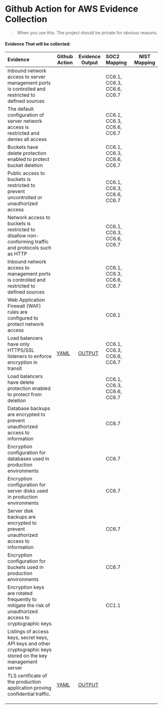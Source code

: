 # Github Action for AWS Evidence Collection

> When you use this. The project should be private for obvious reasons.



#### Evidence That will be collected:


| Evidence                                                     | Github Action                                         | Evidence Output                                    | SOC2 Mapping               | NIST Mapping |
| :----------------------------------------------------------- | ----------------------------------------------------- | -------------------------------------------------- | :------------------------- | ------------ |
| Inbound network access to server management ports is controlled and restricted to defined sources |                                                       |                                                    | CC6.1, CC6.3, CC6.6, CC6.7 |              |
| The default configuration of server network access is restricted and denies all access |                                                       |                                                    | CC6.1, CC6.3, CC6.6, CC6.7 |              |
| Buckets have delete protection enabled to protect bucket deletion |                                                       |                                                    | CC6.1, CC6.3, CC6.6, CC6.7 |              |
| Public access to buckets is restricted to prevent uncontrolled or unauthorized access |                                                       |                                                    | CC6.1, CC6.3, CC6.6, CC6.7 |              |
| Network access to buckets is restricted to disallow non-conforming traffic and protocols such as HTTP |                                                       |                                                    | CC6.1, CC6.3, CC6.6, CC6.7 |              |
| Inbound network access to management ports is controlled and restricted to defined sources |                                                       |                                                    | CC6.1, CC6.3, CC6.6, CC6.7 |              |
| Web Application Firewall (WAF) rules are configured to protect network access |                                                       |                                                    | CC6.1                      |              |
| Load balancers have only HTTPS/SSL listeners to enforce encryption in transit | [YAML](/.github/workflows/load-bal-ssl-config.yaml)   | [OUTPUT](/Configurations/load-bal-ssl-config.yaml) | CC6.1, CC6.3, CC6.6, CC6.7 |              |
| Load balancers have delete protection enabled to protect from deletion |                                                       |                                                    | CC6.1, CC6.3, CC6.6, CC6.7 |              |
| Database backups are encrypted to prevent unauthorized access to information |                                                       |                                                    | CC6.7                      |              |
| Encryption configuration for databases used in production environments |                                                       |                                                    | CC6.7                      |              |
| Encryption configuration for server disks used in production environments |                                                       |                                                    | CC6.7                      |              |
| Server disk backups are encrypted to prevent unauthorized access to information |                                                       |                                                    | CC6.7                      |              |
| Encryption configuration for buckets used in production environments |                                                       |                                                    | CC6.7                      |              |
| Encryption keys are rotated frequently to mitigate the risk of unauthorized access to cryptographic keys |                                                       |                                                    | CC1.1                      |              |
| Listings of access keys, secret keys, API keys and other cryptographic keys stored on the key management server |                                                       |                                                    |                            |              |
| TLS certificate of the production application proving confidential traffic. | [YAML](/.github/workflows/list-tls-certificates.yaml) | [OUTPUT](/Lists/tls-certificates.yaml)             |                            |              |
|                                                              |                                                       |                                                    |                            |              |
|                                                              |                                                       |                                                    |                            |              |
|                                                              |                                                       |                                                    |                            |              |
















